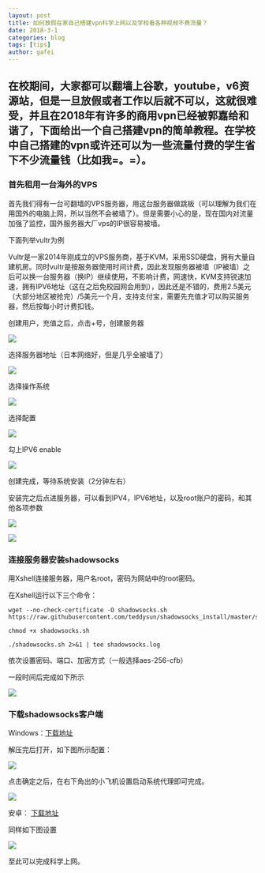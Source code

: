 ```yaml
---
layout: post
title: 如何放假在家自己搭建vpn科学上网以及学校看各种视频不费流量？
date: 2018-3-1
categories: blog
tags: [tips]
author: gafei
---
```


## 在校期间，大家都可以翻墙上谷歌，youtube，v6资源站，但是一旦放假或者工作以后就不可以，这就很难受，并且在2018年有许多的商用vpn已经被郭嘉给和谐了，下面给出一个自己搭建vpn的简单教程。在学校中自己搭建的vpn或许还可以为一些流量付费的学生省下不少流量钱（比如我=。=）。

### 首先租用一台海外的VPS

首先我们得有一台可翻墙的VPS服务器，用这台服务器做跳板（可以理解为我们在用国外的电脑上网，所以当然不会被墙了）。但是需要小心的是，现在国内对流量加强了监控，国外服务器大厂vps的IP很容易被墙。

下面列举vultr为例

Vultr是一家2014年刚成立的VPS服务商，基于KVM，采用SSD硬盘，拥有大量自建机房。同时vultr是按服务器使用时间计费，因此发现服务器被墙（IP被墙）之后可以换一台服务器（换IP）继续使用，不影响计费，网速快，KVM支持锐速加速，拥有IPV6地址（这在之后免校园网会用到），因此还是不错的，费用2.5美元（大部分地区被抢完）/5美元一个月，支持支付宝，需要先充值才可以购买服务器，然后按每小时计费扣钱。


创建用户，充值之后，点击+号，创建服务器

![](http://oyvmbp6uy.bkt.clouddn.com/20180301_1.png)

选择服务器地址（日本网络好，但是几乎全被墙了）

![](http://oyvmbp6uy.bkt.clouddn.com/20180301_2.png)

选择操作系统

![](http://oyvmbp6uy.bkt.clouddn.com/20180301_3.png)

选择配置

![](http://oyvmbp6uy.bkt.clouddn.com/20180301_4.png)

勾上IPV6 enable

![](http://oyvmbp6uy.bkt.clouddn.com/20180301_5.png)

创建完成，等待系统安装（2分钟左右）

安装完之后点进服务器，可以看到IPV4，IPV6地址，以及root账户的密码，和其他各项参数

![](http://oyvmbp6uy.bkt.clouddn.com/20180301_6.png)

![](http://oyvmbp6uy.bkt.clouddn.com/20180301_7.png)

### 连接服务器安装shadowsocks

用Xshell连接服务器，用户名root，密码为网站中的root密码。

在Xshell运行以下三个命令：
```
wget --no-check-certificate -O shadowsocks.sh https://raw.githubusercontent.com/teddysun/shadowsocks_install/master/shadowsocks.sh

chmod +x shadowsocks.sh

./shadowsocks.sh 2>&1 | tee shadowsocks.log
```

依次设置密码、端口、加密方式（一般选择aes-256-cfb）

一段时间后完成如下所示

![](http://oyvmbp6uy.bkt.clouddn.com/20180301_8.png)

### 下载shadowsocks客户端

Windows：[下载地址](https://link.jianshu.com/?t=http%3A%2F%2Fp1hy9syru.bkt.clouddn.com%2FShadowsocks-4.0.7.zip)

解压完后打开，如下图所示配置：

![](http://oyvmbp6uy.bkt.clouddn.com/20180301_9.png)

点击确定之后，在右下角出的小飞机设置启动系统代理即可完成。

![](http://oyvmbp6uy.bkt.clouddn.com/20180301_10.png)

安卓： [下载地址](https://link.jianshu.com/?t=http%3A%2F%2Fp1hy9syru.bkt.clouddn.com%2Fshadowsocks.apk)

同样如下图设置

![](http://oyvmbp6uy.bkt.clouddn.com/20180301_11.png)

至此可以完成科学上网。